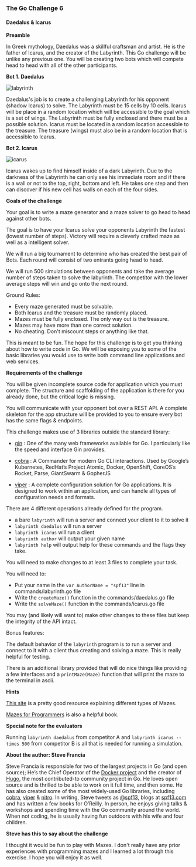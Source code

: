 ### The Go Challenge 6

#### Daedalus & Icarus

**Preamble**

In Greek mythology, Daedalus was a skillful craftsman and artist. He is
the father of Icarus, and the creator of the Labyrinth. This Go
challenge will be unlike any previous one. You will be creating two bots
which will compete head to head with all of the other participants.

**Bot 1. Daedalus**

![labyrinth](https://raw.github.com/golangchallenge/gc6/master/resources/labyrinth.jpg)

Daedalus's job is to create a challenging Labyrinth for his opponent
(shadow Icarus) to solve. The Labyrinth must be 15 cells by 10 cells.
Icarus will be place in a random location which will be accessible to
the goal which is a set of wings. The Labyrinth must be fully enclosed
and there must be a possible solution. Icarus must be located in a
random location accessible to the treasure. The treasure (wings) must
also be in a random location that is accessible to Icarus.

**Bot 2. Icarus**

![icarus](https://raw.github.com/golangchallenge/gc6/master/resources/icarus-and-daedalus.jpg)

Icarus wakes up to find himself inside of a dark Labyrinth.  Due to
the darkness of the Labyrinth he can only see his immediate room and
if there is a wall or not to the top, right, bottom and left. He takes
one step and then can discover if his new cell has walls on each of
the four sides.

**Goals of the challenge**

Your goal is to write a maze generator and a maze solver to go head to head against other bots.

The goal is to have your Icarus solve your opponents Labyrinth the
fastest (lowest number of steps). Victory will require a cleverly
crafted maze as well as a intelligent solver.

We will run a big tournament to determine who has created the best
pair of Bots. Each round will consist of two entrants going head to
head.

We will run 500 simulations between opponents and take the average number of steps taken to solve the labyrinth. The competitor with the lower average steps will win and go onto the next round.  

Ground Rules:
  * Every maze generated must be solvable.
  * Both Icarus and the treasure must be randomly placed.
  * Mazes must be fully enclosed. The only way out is the treasure.
  * Mazes may have more than one correct solution.
  * No cheating. Don't miscount steps or anything like that.

This is meant to be fun. The hope for this challenge is to get you
thinking about how to write code in Go. We will be exposing you to
some of the basic libraries you would use to write both command line
applications and web services.

**Requirements of the challenge**

You will be given incomplete source code for application which you must complete. The structure and scaffolding of the application is there for you already done, but the critical logic is missing.

You will communicate with your opponent bot over a REST API. A
complete skeleton for the app structure will be provided to you to
ensure every bot has the same flags & endpoints.

This challenge makes use of 3 libraries outside the standard library:

* [gin](github.com/gin-gonic/gin) : One of the many web frameworks available for Go. I particularly like the speed and interface Gin provides.

* [cobra](github.com/spf13/cobra) : A Commander for modern Go CLI interactions. Used by Google’s Kubernetes, RedHat’s Project Atomic, Docker, OpenShift, CoreOS’s Rocket, Parse, GiantSwarm & GopherJS

* [viper](github.com/spf13/viper) : A complete configuration solution for Go applications. It is designed to work within an application, and can handle all types of configuration needs and formats.

There are 4 different operations already defined for the program.

* a bare `labyrinth` will run a server and connect your client to it to solve it
* `labyrinth daedalus` will run a server
* `labyrinth icarus` will run a client
* `labyrinth author` will output your given name
* `labyrinth help` will output help for these commands and the flags they take.

You will need to make changes to at least 3 files to complete your task.

You will need to:
* Put your name in the `var AuthorName = "spf13"` line in commands/labyrinth.go file
* Write the `createMaze()` function in the commands/daedalus.go file
* Write the `solveMaze()` function in the commands/icarus.go file

You may (and likely will want to) make other changes to these files but keep the integrity of the API intact.

Bonus features:

The default behavior of the `labyrinth` program is to run a server and connect to it with a client thus creating and solving a maze. This is really helpful for testing.

There is an additional library provided that will do nice things like providing a few interfaces and a `printMaze(Maze)` function that will print the maze to the terminal in ascii.

**Hints**

[This site](http://www.astrolog.org/labyrnth/algrithm.htm) is a pretty
good resource explaining different types of Mazes.

[Mazes for Programmers](http://www.amazon.com/Mazes-Programmers-Twisty-Little-Passages-ebook/dp/B013HA1UY4/ref=mt_kindle?_encoding=UTF8&me=) is also a helpful book.

**Special note for the evaluators**

Running `labyrinth daedalus` from competitor A and `labyrinth icarus --times 500` from competitor B is all that is needed for running a simulation.

**About the author: Steve Francia**

Steve Francia is responsible for two of the largest projects in Go
(and open source); He’s the Chief Operator of the [Docker
project](http://docker.com/) and the creator of
[Hugo](http://gohugo.io/), the most contributed-to community project
in Go. He loves open source and is thrilled to be able to work on it
full time, and then some. He has also created some of the most
widely-used Go libraries, including
[cobra](http://github.com/spf13/cobra),
[viper](http://github.com/spf13/viper) &
[nitro](http://github.com/spf13/nitro). In writing, Steve tweets as
[@spf13](http://twitter.com/spf13), blogs at
[spf13.com](http://spf13.com/) and has written a few books for
O’Reilly. In person, he enjoys giving talks & workshops and spending
time with the Go community around the world. When not coding, he is
usually having fun outdoors with his wife and four children.

**Steve has this to say about the challenge**

I thought it would be fun to play with Mazes. I don't really have any prior experiences with programming mazes and I learned a lot through this exercise. I hope you will enjoy it as well.
